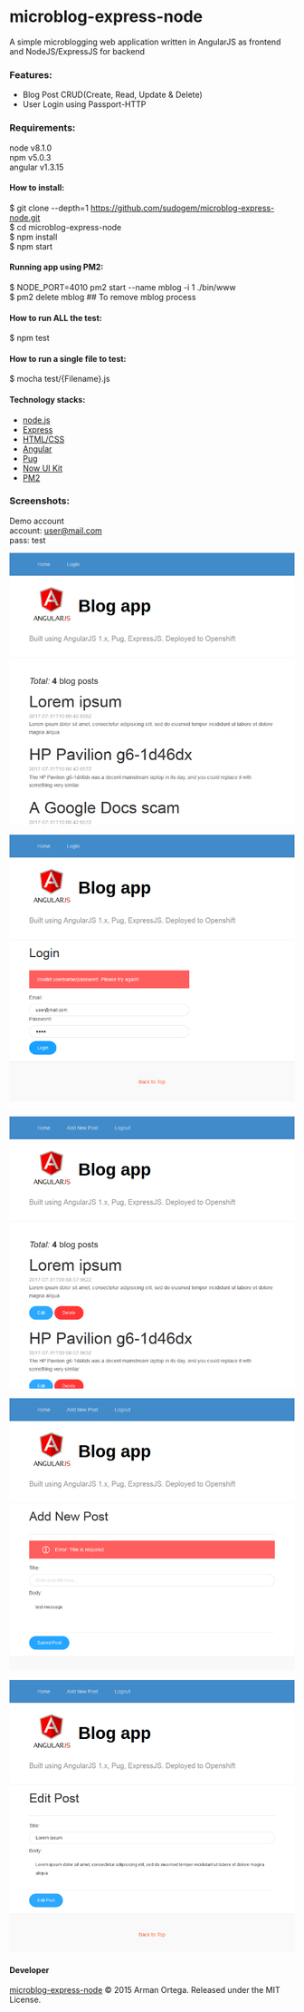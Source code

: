# microblog-express-node

A simple microblogging web application written in AngularJS as frontend and NodeJS/ExpressJS for backend

### Features:    
* Blog Post CRUD(Create, Read, Update & Delete)   
* User Login using Passport-HTTP     

### Requirements:   
node v8.1.0  
npm v5.0.3   
angular v1.3.15   

#### How to install:   
$ git clone --depth=1 https://github.com/sudogem/microblog-express-node.git    
$ cd microblog-express-node      
$ npm install   
$ npm start   

#### Running app using PM2:   
$ NODE_PORT=4010 pm2 start --name mblog -i 1 ./bin/www   
$ pm2 delete mblog   ## To remove mblog process   

#### How to run ALL the test:     
$ npm test    

#### How to run a single file to test:     
$ mocha test/{Filename}.js    

#### Technology stacks:   
* [node.js](https://nodejs.org)   
* [Express](https://expressjs.com)
* [HTML/CSS](https://www.w3.org/standards/webdesign/htmlcss)   
* [Angular](https://angularjs.org/)   
* [Pug](https://pugjs.org)   
* [Now UI Kit](https://github.com/creativetimofficial/now-ui-kit)
* [PM2](https://github.com/Unitech/pm2)   

### Screenshots:   
Demo account   
account: user@mail.com   
pass: test   

![Home (default)](/screenshot/home-default.png)   

![Login page](/screenshot/login-page.png)   

![Home (logged in)](/screenshot/home-authenticated.png)   

![Add post](/screenshot/add-post.png)   

![Edit post](/screenshot/edit-post.png)   

#### Developer   
[microblog-express-node](http://angularblogexpressrev1-sudogem.rhcloud.com) &copy; 2015 Arman Ortega. Released under the MIT License.
